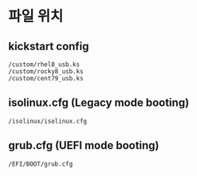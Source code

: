 # 파일 위치
## kickstart config
```
/custom/rhel8_usb.ks
/custom/rocky8_usb.ks
/custom/cent79_usb.ks
```

## isolinux.cfg (Legacy mode booting)
```
/isolinux/isolinux.cfg
```

## grub.cfg (UEFI mode booting)
```
/EFI/BOOT/grub.cfg
```
